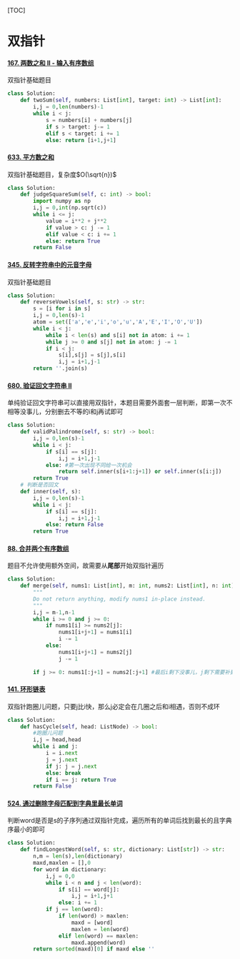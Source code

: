 [TOC]

# 双指针

#### [167. 两数之和 II - 输入有序数组](https://leetcode-cn.com/problems/two-sum-ii-input-array-is-sorted/)

双指针基础题目

```python
class Solution:
    def twoSum(self, numbers: List[int], target: int) -> List[int]:
        i,j = 0,len(numbers)-1
        while i < j:
            s = numbers[i] + numbers[j]
            if s > target: j-= 1
            elif s < target: i += 1
            else: return [i+1,j+1]
```

#### [633. 平方数之和](https://leetcode-cn.com/problems/sum-of-square-numbers/)

双指针基础题目，复杂度$O(\sqrt{n})$​​​

```python
class Solution:
    def judgeSquareSum(self, c: int) -> bool:
        import numpy as np
        i,j = 0,int(np.sqrt(c))
        while i <= j:
            value = i**2 + j**2
            if value > c: j -= 1
            elif value < c: i += 1
            else: return True
        return False
```

#### [345. 反转字符串中的元音字母](https://leetcode-cn.com/problems/reverse-vowels-of-a-string/)

双指针基础题目

```python
class Solution:
    def reverseVowels(self, s: str) -> str:
        s = [i for i in s]
        i,j = 0,len(s)-1
        atom = set(['a','e','i','o','u','A','E','I','O','U'])
        while i < j:
            while i < len(s) and s[i] not in atom: i += 1
            while j >= 0 and s[j] not in atom: j -= 1
            if i < j: 
                s[i],s[j] = s[j],s[i]
                i,j = i+1,j-1
        return ''.join(s)
```

#### [680. 验证回文字符串 Ⅱ](https://leetcode-cn.com/problems/valid-palindrome-ii/)

单纯验证回文字符串可以直接用双指针，本题目需要外面套一层判断，即第一次不相等没事儿，分别删去不等的i和j再试即可

```python
class Solution:
    def validPalindrome(self, s: str) -> bool:
        i,j = 0,len(s)-1
        while i < j:
            if s[i] == s[j]:
                i,j = i+1,j-1
            else: #第一次出现不同给一次机会
                return self.inner(s[i+1:j+1]) or self.inner(s[i:j])
        return True
    # 判断是否回文
    def inner(self, s):
        i,j = 0,len(s)-1
        while i < j:
            if s[i] == s[j]:
                i,j = i+1,j-1
            else: return False
        return True   
```

#### [88. 合并两个有序数组](https://leetcode-cn.com/problems/merge-sorted-array/)

题目不允许使用额外空间，故需要从**尾部**开始双指针遍历

```python
class Solution:
    def merge(self, nums1: List[int], m: int, nums2: List[int], n: int) -> None:
        """
        Do not return anything, modify nums1 in-place instead.
        """
        i,j = m-1,n-1
        while i >= 0 and j >= 0:
            if nums1[i] >= nums2[j]:
                nums1[i+j+1] = nums1[i]
                i -= 1
            else:
                nums1[i+j+1] = nums2[j]
                j -= 1
            
        if j >= 0: nums1[:j+1] = nums2[:j+1] #最后i剩下没事儿，j剩下需要补到nums1上
```

#### [141. 环形链表](https://leetcode-cn.com/problems/linked-list-cycle/)

双指针跑圈儿问题，只要j比i快，那么j必定会在几圈之后和i相遇，否则不成环

```python
class Solution:
    def hasCycle(self, head: ListNode) -> bool:
        #跑圈儿问题
        i,j = head,head
        while i and j:
            i = i.next
            j = j.next
            if j: j = j.next
            else: break
            if i == j: return True
        return False
```

#### [524. 通过删除字母匹配到字典里最长单词](https://leetcode-cn.com/problems/longest-word-in-dictionary-through-deleting/)

判断word是否是s的子序列通过双指针完成，遍历所有的单词后找到最长的且字典序最小的即可

```python
class Solution:
    def findLongestWord(self, s: str, dictionary: List[str]) -> str:
        n,m = len(s),len(dictionary)
        maxd,maxlen = [],0
        for word in dictionary:
            i,j = 0,0
            while i < n and j < len(word):
                if s[i] == word[j]:
                    i,j = i+1,j+1
                else: i += 1
            if j == len(word):
                if len(word) > maxlen:
                    maxd = [word]
                    maxlen = len(word)
                elif len(word) == maxlen:
                    maxd.append(word)
        return sorted(maxd)[0] if maxd else ''
```

